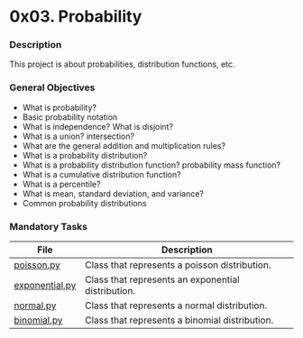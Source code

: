 # 0x03. Probability

### Description

This project is about probabilities, distribution functions, etc.

### General Objectives

* What is probability?
* Basic probability notation
* What is independence? What is disjoint?
* What is a union? intersection?
* What are the general addition and multiplication rules?
* What is a probability distribution?
* What is a probability distribution function? probability mass function?
* What is a cumulative distribution function?
* What is a percentile?
* What is mean, standard deviation, and variance?
* Common probability distributions

### Mandatory Tasks

| File | Description |
| ------ | ------ |
| [poisson.py](poisson.py) | Class that represents a poisson distribution. |
| [exponential.py](exponential.py) | Class that represents an exponential distribution. |
| [normal.py](normal.py) | Class that represents a normal distribution. |
| [binomial.py](binomial.py) | Class that represents a binomial distribution. |
